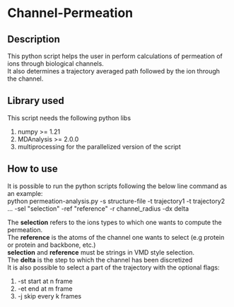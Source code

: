 # Channel-Permeation 
## Description
This python script helps the user in perform calculations of permeation of ions through biological channels. \
It also determines a trajectory averaged path followed by the ion through the channel.
## Library used
This script needs the following python libs
1. numpy >= 1.21  
2. MDAnalysis >= 2.0.0
3. multiprocessing for the parallelized version of the script
## How to use
It is possible to run the python scripts following the below line command as an example:\
python permeation-analysis.py -s structure-file -t trajectory1 -t trajectory2 ... -sel "selection" -ref "reference" -r channel_radius -dx delta

The **selection** refers to the ions types to which one wants to compute the permeation. \
The **reference** is the atoms of the channel one wants to select (e.g protein or protein and backbone, etc.)\
**selection** and **reference** must be strings in VMD style selection. \
The **delta** is the step to which the channel has been discretized \
It is also possible to select a part of the trajectory with the optional flags:
1. -st start at n frame
2. -et end at m frame 
3. -j skip every k frames 


